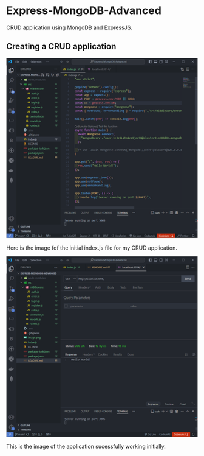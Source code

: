# Express-MongoDB-Advanced

CRUD application using MongoDB and ExpressJS.

## Creating a CRUD application

![alt text](image.png)

Here is the image fof the initial index.js file for my CRUD application.

![alt text](image-1.png)

This is the image of the application sucessfully working initially.

## 